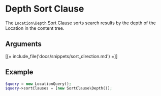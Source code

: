 # Depth Sort Clause

The [`Location\Depth` Sort Clause](../../api/php_api/php_api_reference/classes/Ibexa-Contracts-Core-Repository-Values-Content-Query-SortClause-Location-Depth.html)
sorts search results by the depth of the Location in the content tree.

## Arguments

[[= include_file('docs/snippets/sort_direction.md') =]]

## Example

``` php
$query = new LocationQuery();
$query->sortClauses = [new SortClause\Depth()];
```
